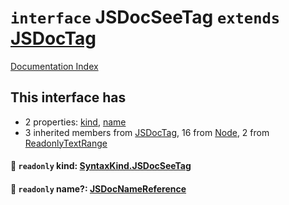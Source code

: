 # `interface` JSDocSeeTag `extends` [JSDocTag](../interface.JSDocTag/README.md)

[Documentation Index](../README.md)

## This interface has

- 2 properties:
[kind](#-readonly-kind-syntaxkindjsdocseetag),
[name](#-readonly-name-jsdocnamereference)
- 3 inherited members from [JSDocTag](../interface.JSDocTag/README.md), 16 from [Node](../interface.Node/README.md), 2 from [ReadonlyTextRange](../interface.ReadonlyTextRange/README.md)


#### 📄 `readonly` kind: [SyntaxKind.JSDocSeeTag](../enum.SyntaxKind/README.md#jsdocseetag--347)



#### 📄 `readonly` name?: [JSDocNameReference](../interface.JSDocNameReference/README.md)



